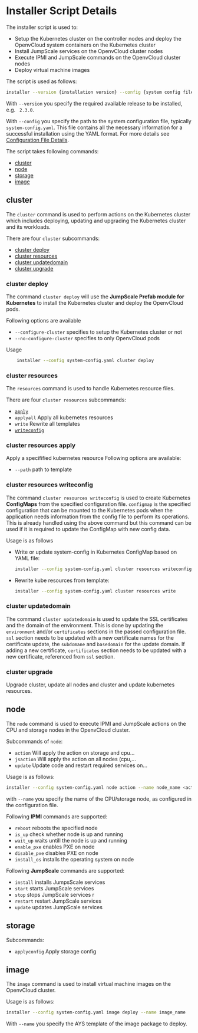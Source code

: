 # Installer Script Details

The installer script is used to:
- Setup the Kubernetes cluster on the controller nodes and deploy the OpenvCloud system containers on the Kubernetes cluster
- Install JumpScale services on the OpenvCloud cluster nodes
- Execute IPMI and JumpScale commands on the OpenvCloud cluster nodes
- Deploy virtual machine images

The script is used as follows:
```bash
installer --version {installation version} --config {system config file path} <command> <subcommand> [other options]
```

With `--version` you specify the required available release to be installed, e.g. ` 2.3.0`.

With `--config` you specify the path to the system configuration file, typically `system-config.yaml`. This file contains all the necessary information for a successful installation using the YAML format. For more details see [Configuration File Details](System-config.md).

The script takes following commands:
- [cluster](#cluster)
- [node](#node)
- [storage](#storage)
- [image](#image)


<a id="cluster"></a>
## cluster

The `cluster` command is used to perform actions on the Kubernetes cluster which includes deploying, updating and upgrading the Kubernetes cluster and its workloads.

There are four `cluster` subcommands:
- [cluster deploy](#cluster-deploy)
- [cluster resources](#cluster-resources)
- [cluster updatedomain](#cluster-updatedomain)
- [cluster upgrade](#cluster-upgrade)


<a id="cluster-deploy"></a>
### cluster deploy

The command `cluster deploy` will use the **JumpScale Prefab module for Kubernetes** to install the Kubernetes cluster and deploy the OpenvCloud pods.

Following options are available
- `--configure-cluster` specifies to setup the Kubernetes cluster or not
- `--no-configure-cluster` specifies to only OpenvCloud pods

Usage

``` bash
    installer --config system-config.yaml cluster deploy
```

<a id="cluster-resources"></a>
### cluster resources

The `resources` command is used to handle Kubernetes resource files.

There are four `cluster resources` subcommands:
- [`apply`](#cluster-resources-apply)
- `applyall`     Apply all kubernetes resources
- `write`        Rewrite all templates
- [`writeconfig`](#cluster-resources-writeconfig)

<a id="cluster-resources-apply"></a>
### cluster resources apply

Apply a specifified kubernetes resource
Following options are available:
- `--path` path to template

<a id="cluster-resources-writeconfig"></a>
### cluster resources writeconfig

The command `cluster resources writeconfig` is used to create Kubernetes **ConfigMaps** from the specified configuration file. `configmap` is the specified configuration that can be mounted to the Kubernetes pods when the application needs information from the config file to perform its operations. This is already handled using the above command but this command can be used if it is required to update the ConfigMap with new config data.

Usage is as follows
- Write or update system-config in Kubernetes ConfigMap based on YAML file:
    ```bash
    installer --config system-config.yaml cluster resources writeconfig
    ```

- Rewrite kube resources from template:
    ```bash
    installer --config system-config.yaml cluster resources write
    ```


<a id="cluster-updatedomain"></a>
### cluster updatedomain

The command `cluster updatedomain` is used to update the SSL certificates and the domain of the environment. This is done by updating the `environment` and/or `certificates` sections in the passed configuration file.
`ssl` section needs to be updated with a new certificate names for the certificate update, the `subdomane` and `basedomain` for the update domain.
If adding a new certificate, `certificates` section needs to be updated with a new certificate, referenced from `ssl` section.

<a id="cluster-upgrade"></a>
### cluster upgrade

 Upgrade cluster, update all nodes and cluster and update kubernetes resources.

<a id="node"></a>
## node

The `node` command is used to execute IPMI and JumpScale actions on the CPU and storage nodes in the OpenvCloud cluster.

Subcommands of `node`:
- `action`    Will apply the action on storage and cpu...
- `jsaction`  Will apply the action on all nodes (cpu,...
- `update`    Update code and restart required services on...


Usage is as follows:
```bash
installer --config system-config.yaml node action --name node_name <action>
```

with `--name` you specify the name of the CPU/storage node, as configured in the configuration file.

Following **IPMI** commands are supported:
- `reboot` reboots the specified node
- `is_up` check whether node is up and running
- `wait_up` waits untill the node is up and running
- `enable_pxe` enables PXE on node
- `disable_pxe` disables PXE on node
- `install_os` installs the operating system on node

Following **JumpScale** commands are supported:
- `install` installs JumpsScale services
- `start` starts JumpScale services
- `stop` stops JumpScale services r
- `restart` restart JumpScale services
- `update` updates JumpScale services


<a id="storage"></a>
## storage

Subcommands:

- `applyconfig`  Apply storage config

<a id="image"></a>
## image

The `image` command is used to install virtual machine images on the OpenvCloud cluster.

Usage is as follows:
```bash
installer --config system-config.yaml image deploy --name image_name
```

With `--name` you specify the AYS template of the image package to deploy.
